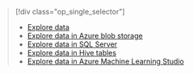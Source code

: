 > [!div class="op_single_selector"]
> 
> * [Explore data](../articles/machine-learning/machine-learning-data-science-explore-data.md)
> * [Explore data in Azure blob storage](../articles/machine-learning/machine-learning-data-science-explore-data-blob.md)
> * [Explore data in SQL Server](../articles/machine-learning/machine-learning-data-science-explore-data-sql-server.md)
> * [Explore data in Hive tables](../articles/machine-learning/machine-learning-data-science-explore-data-hive-tables.md)
> * [Explore data in Azure Machine Learning Studio](https://azure.microsoft.com/documentation/videos/preprocessing-data-in-azure-ml-studio/)
> 
> 

